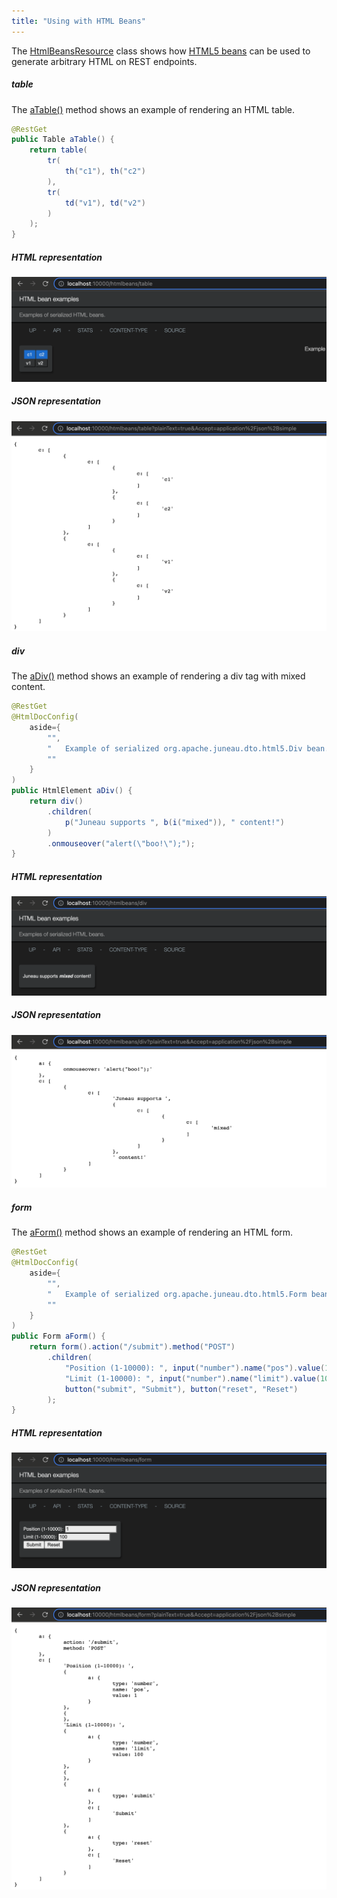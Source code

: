 ```yaml
---
title: "Using with HTML Beans"
---
```


The [HtmlBeansResource](API_DOCS/org/apache/juneau/examples/rest/HtmlBeansResource.html) class shows how [HTML5 beans](API_DOCS/org/apache/juneau/dto/html5.html) can be used to generate arbitrary HTML on REST endpoints.

##### table

The [aTable()](API_DOCS/org/apache/juneau/examples/rest/HtmlBeansResource.html#aTable()) method shows an example of
rendering an HTML table.

```java
@RestGet
public Table aTable() {
    return table(
        tr(
            th("c1"), th("c2")
        ),
        tr(
            td("v1"), td("v2")
        )
    );
}
```

##### HTML representation

![HTML Table](/img/doc-files/jrs.HtmlBeans.table.png)

##### JSON representation

![HTML Table JSON](/img/doc-files/jrs.HtmlBeans.table.json.png)

##### div

The [aDiv()](API_DOCS/org/apache/juneau/examples/rest/HtmlBeansResource.html#aDiv()) method shows an example of
rendering a div tag with mixed content.

```java
@RestGet
@HtmlDocConfig(
    aside={
        "",
        "	Example of serialized org.apache.juneau.dto.html5.Div bean.",
        ""
    }
)
public HtmlElement aDiv() {
    return div()
        .children(
            p("Juneau supports ", b(i("mixed")), " content!")
        )
        .onmouseover("alert(\"boo!\");");
}
```

##### HTML representation

![HTML Div](/img/doc-files/jrs.HtmlBeans.div.png)

##### JSON representation

![HTML Div JSON](/img/doc-files/jrs.HtmlBeans.div.json.png)

##### form

The [aForm()](API_DOCS/org/apache/juneau/examples/rest/HtmlBeansResource.html#aForm()) method shows an example of
rendering an HTML form.

```java
@RestGet
@HtmlDocConfig(
    aside={
        "",
        "	Example of serialized org.apache.juneau.dto.html5.Form bean.",
        ""
    }
)
public Form aForm() {
    return form().action("/submit").method("POST")
        .children(
            "Position (1-10000): ", input("number").name("pos").value(1), br(),
            "Limit (1-10000): ", input("number").name("limit").value(100), br(),
            button("submit", "Submit"), button("reset", "Reset")
        );
}
```

##### HTML representation

![HTML Form](/img/doc-files/jrs.HtmlBeans.form.png)

##### JSON representation

![HTML Form JSON](/img/doc-files/jrs.HtmlBeans.form.json.png)